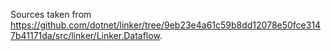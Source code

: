 Sources taken from https://github.com/dotnet/linker/tree/9eb23e4a61c59b8dd12078e50fce3147b41171da/src/linker/Linker.Dataflow.
